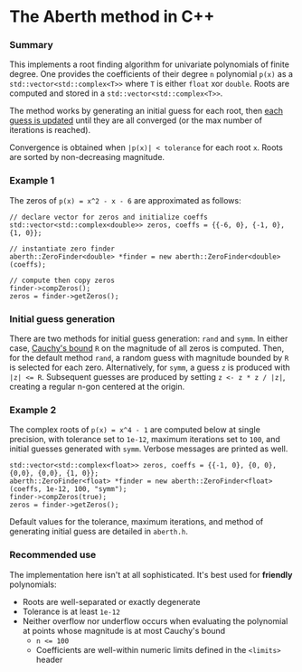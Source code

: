 # The Aberth method in C++

### Summary
This implements a root finding algorithm for univariate polynomials of finite degree.
One provides the coefficients of their degree `n` polynomial `p(x)` as a `std::vector<std::complex<T>>`
where `T` is either `float` xor `double`.
Roots are computed and stored in a `std::vector<std::complex<T>>`.

The method works by generating an initial guess for each root, then
[each guess is updated](https://en.wikipedia.org/wiki/Aberth_method)
until they are all converged (or the max number of iterations is reached).

Convergence is obtained when `|p(x)| < tolerance` for each root `x`.
Roots are sorted by non-decreasing magnitude.

### Example 1
The zeros of `p(x) = x^2 - x - 6` are approximated as follows:

```
// declare vector for zeros and initialize coeffs
std::vector<std::complex<double>> zeros, coeffs = {{-6, 0}, {-1, 0}, {1, 0}};

// instantiate zero finder
aberth::ZeroFinder<double> *finder = new aberth::ZeroFinder<double>(coeffs);

// compute then copy zeros
finder->compZeros();
zeros = finder->getZeros();
```

### Initial guess generation
There are two methods for initial guess generation: `rand` and `symm`.
In either case, [Cauchy's bound](https://en.wikipedia.org/wiki/Geometrical_properties_of_polynomial_roots) `R`
on the magnitude of all zeros is computed.
Then, for the default method `rand`, a random guess with magnitude bounded by `R`
is selected for each zero. Alternatively, for `symm`, a guess `z` is produced with `|z| <= R`.
Subsequent guesses are produced by setting `z <- z * z / |z|`, creating a regular n-gon centered at the origin.


### Example 2
The complex roots of `p(x) = x^4 - 1` are computed below at single precision, with tolerance set to `1e-12`,
maximum iterations set to `100`, and initial guesses generated with `symm`. Verbose messages are printed as well.
```
std::vector<std::complex<float>> zeros, coeffs = {{-1, 0}, {0, 0}, {0,0}, {0,0}, {1, 0}};
aberth::ZeroFinder<float> *finder = new aberth::ZeroFinder<float>(coeffs, 1e-12, 100, "symm");
finder->compZeros(true);
zeros = finder->getZeros();
```

Default values for the tolerance, maximum iterations, and method of generating initial guess are detailed in `aberth.h`.

### Recommended use
The implementation here isn't at all sophisticated. It's best used for **friendly** polynomials:
* Roots are well-separated or exactly degenerate 
* Tolerance is at least `1e-12`
* Neither overflow nor underflow occurs when evaluating the polynomial at points whose magnitude is at most Cauchy's bound
  * `n <= 100`
  * Coefficients are well-within numeric limits defined in the `<limits>` header
